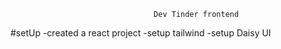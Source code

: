                                     Dev Tinder frontend 
#setUp
-created a react project
-setup tailwind
-setup Daisy UI